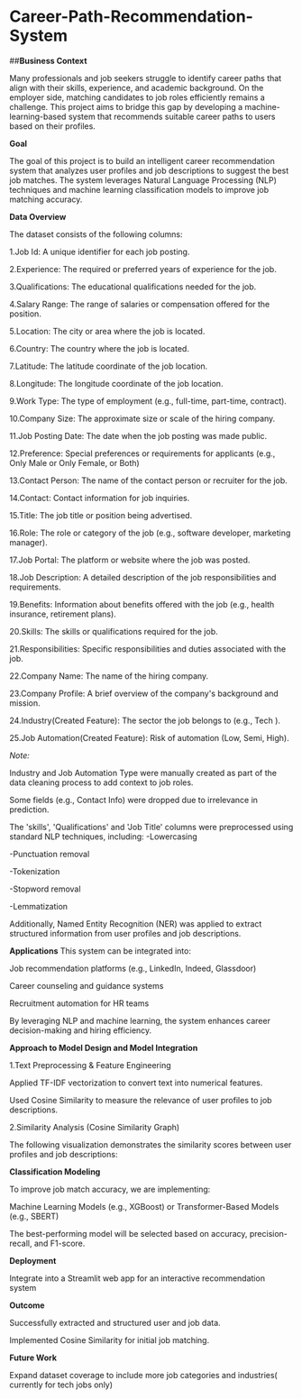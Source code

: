 # Career-Path-Recommendation-System

 ##**Business Context**
 
Many professionals and job seekers struggle to identify career paths that align with their skills, experience, and academic background. On the employer side, matching candidates to job roles efficiently remains a challenge. This project aims to bridge this gap by developing a machine-learning-based system that recommends suitable career paths to users based on their profiles.

**Goal**

The goal of this project is to build an intelligent career recommendation system that analyzes user profiles and job descriptions to suggest the best job matches. The system leverages Natural Language Processing (NLP) techniques and machine learning classification models to improve job matching accuracy.

**Data Overview**

The dataset consists of the following columns:

1.Job Id: A unique identifier for each job posting.

2.Experience: The required or preferred years of experience for the job.

3.Qualifications: The educational qualifications needed for the job.

4.Salary Range: The range of salaries or compensation offered for the position.

5.Location: The city or area where the job is located.

6.Country: The country where the job is located.

7.Latitude: The latitude coordinate of the job location.

8.Longitude: The longitude coordinate of the job location.

9.Work Type: The type of employment (e.g., full-time, part-time, contract).

10.Company Size: The approximate size or scale of the hiring company.

11.Job Posting Date: The date when the job posting was made public.

12.Preference: Special preferences or requirements for applicants (e.g., Only Male or Only Female, or Both)

13.Contact Person: The name of the contact person or recruiter for the job.

14.Contact: Contact information for job inquiries.

15.Title: The job title or position being advertised.

16.Role: The role or category of the job (e.g., software developer, marketing manager).

17.Job Portal: The platform or website where the job was posted.

18.Job Description: A detailed description of the job responsibilities and requirements.

19.Benefits: Information about benefits offered with the job (e.g., health insurance, retirement plans).

20.Skills: The skills or qualifications required for the job.

21.Responsibilities: Specific responsibilities and duties associated with the job.

22.Company Name: The name of the hiring company.

23.Company Profile: A brief overview of the company's background and mission.

24.Industry(Created Feature):	The sector the job belongs to (e.g., Tech ).

25.Job Automation(Created Feature):	Risk of automation (Low, Semi, High).

*Note:*

Industry and Job Automation Type were manually created as part of the data cleaning process to add context to job roles.

Some fields (e.g., Contact Info) were dropped due to irrelevance in prediction.

The 'skills', 'Qualifications' and 'Job Title' columns were preprocessed using standard NLP techniques, including:
-Lowercasing

-Punctuation removal

-Tokenization

-Stopword removal

-Lemmatization


Additionally, Named Entity Recognition (NER) was applied to extract structured information from user profiles and job descriptions.
 
 **Applications**
This system can be integrated into:

Job recommendation platforms (e.g., LinkedIn, Indeed, Glassdoor)

Career counseling and guidance systems

Recruitment automation for HR teams

By leveraging NLP and machine learning, the system enhances career decision-making and hiring efficiency.

**Approach to Model Design and Model Integration**

1.Text Preprocessing & Feature Engineering

Applied TF-IDF vectorization to convert text into numerical features.

Used Cosine Similarity to measure the relevance of user profiles to job descriptions.

2.Similarity Analysis (Cosine Similarity Graph)

The following visualization demonstrates the similarity scores between user profiles and job descriptions:




**Classification Modeling**

To improve job match accuracy, we are implementing:

Machine Learning Models (e.g., XGBoost) or
Transformer-Based Models (e.g., SBERT)

The best-performing model will be selected based on accuracy, precision-recall, and F1-score.


**Deployment**

Integrate into a Streamlit web app for an interactive recommendation system

**Outcome**

Successfully extracted and structured user and job data.

Implemented Cosine Similarity for initial job matching.

**Future Work**

Expand dataset coverage to include more job categories and industries( currently for tech jobs only)



  
